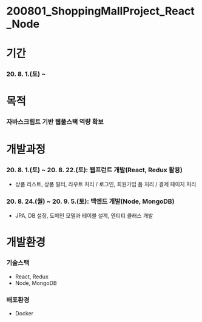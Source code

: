 # 200801_ShoppingMallProject_React_Node

# 기간
### 20. 8. 1.(토) ~  

# 목적
### 자바스크립트 기반 웹풀스택 역량 확보

# 개발과정
### 20. 8. 1.(토) ~ 20. 8. 22.(토): 웹프런트 개발(React, Redux 활용)
* 상품 리스트, 상품 필터, 라우트 처리 / 로그인, 회원가입 폼 처리 / 결제 페이지 처리
### 20. 8. 24.(월) ~ 20. 9. 5.(토): 백엔드 개발(Node, MongoDB)
* JPA, DB 설정, 도메인 모델과 테이블 설계, 엔티티 클래스 개발 

# 개발환경
### 기술스택
* React, Redux
* Node, MongoDB
### 배포환경
* Docker


